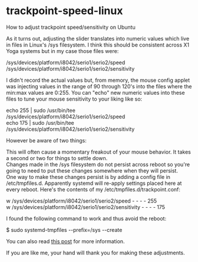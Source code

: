 # trackpoint-speed-linux
How to adjust trackpoint speed/sensitivity on Ubuntu

As it turns out, adjusting the slider translates into numeric values which live in files in Linux's /sys filesystem. I think this should be consistent across X1 Yoga systems but in my case those files were:  

/sys/devices/platform/i8042/serio1/serio2/speed  
/sys/devices/platform/i8042/serio1/serio2/sensitivity  

I didn't record the actual values but, from memory, the mouse config applet was injecting values in the range of 90 through 120's into the files where the min:max values are 0:255. You can "echo" new numeric values into these files to tune your mouse sensitivity to your liking like so:  

echo 255 | sudo /usr/bin/tee /sys/devices/platform/i8042/serio1/serio2/speed  
echo 175 | sudo /usr/bin/tee /sys/devices/platform/i8042/serio1/serio2/sensitivity  

However be aware of two things:  

This will often cause a momentary freakout of your mouse behavior. It takes a second or two for things to settle down.  
Changes made in the /sys filesystem do not persist across reboot so you're going to need to put these changes somewhere when they will persist.  
One way to make these changes persist is by adding a config file in /etc/tmpfiles.d. Apparently systemd will re-apply settings placed here at every reboot. Here's the contents of my /etc/tmpfiles.d/trackpoint.conf:  

w /sys/devices/platform/i8042/serio1/serio2/speed - - - - 255  
w /sys/devices/platform/i8042/serio1/serio2/sensitivity - - - - 175  

I found the following command to work and thus avoid the reboot:  

$ sudo systemd-tmpfiles --prefix=/sys --create  

You can also read [this post](https://askubuntu.com/questions/596085/increase-trackpoint-sensititvity-with-systemd-ubuntu-15-04-or-later) for more information.

If you are like me, your hand will thank you for making these adjustments.  
